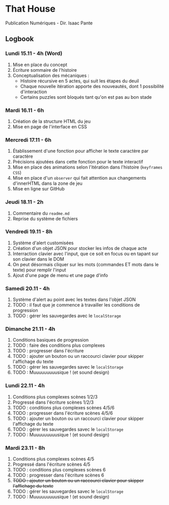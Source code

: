 # That House
Publication Numériques - Dir. Isaac Pante
## Logbook
### Lundi 15.11 - 4h (Word)
1. Mise en place du concept
2. Écriture sommaire de l'histoire
3. Conceptualisation des mécaniques :
   - Histoire récursive en 5 actes, qui suit les étapes du deuil
   - Chaque nouvelle itération apporte des nouveautés, dont 1 possibilité d'interaction
   - Certains puzzles sont bloqués tant qu'on est pas au bon stade
### Mardi 16.11 - 6h
1. Création de la structure HTML du jeu
2. Mise en page de l'interface en CSS
### Mercredi 17.11 - 6h
1. Établissement d'une fonction pour afficher le texte caractère par caractère
2. Précisions ajoutées dans cette fonction pour le texte interactif
3. Mise en place des animations selon l'itération dans l'histoire (`keyframes CSS`)
4. Mise en place d'un `observer` qui fait attention aux changements d'innerHTML dans la zone de jeu
5. Mise en ligne sur GitHub
### Jeudi 18.11 - 2h
1. Commentaire du `readme.md`
2. Reprise du système de fichiers
### Vendredi 19.11 - 8h
1. Système d'alert customisées
2. Création d'un objet JSON pour stocker les infos de chaque acte
3. Interraction clavier avec l'input, que ce soit en focus ou en tapant sur son clavier dans le DOM
4. On peut désormais cliquer sur les mots (commandes ET mots dans le texte) pour remplir l'input
5. Ajout d'une page de menu et une page d'info
### Samedi 20.11 - 4h
1. Système d'alert au point avec les textes dans l'objet JSON
2. TODO : il faut que je commence à travailler les conditions de progression
3. TODO : gérer les sauvegardes avec le `localStorage`
### Dimanche 21.11 - 4h
1. Conditions basiques de progression
2. TODO : faire des conditions plus complexes
3. TODO : progresser dans l'écriture
4. TODO : ajouter un bouton ou un raccourci clavier pour skipper l'affichage du texte
5. TODO : gérer les sauvegardes savec le `localStorage`
6. TODO : Muuuuuuuuusique ! (et sound design)
### Lundi 22.11 - 4h
1. Conditions plus complexes scènes 1/2/3
2. Progressé dans l'écriture scènes 1/2/3
3. TODO : conditions plus complexes scènes 4/5/6
4. TODO : progresser dans l'écriture scènes 4/5/6
5. TODO : ajouter un bouton ou un raccourci clavier pour skipper l'affichage du texte
6. TODO : gérer les sauvegardes savec le `localStorage`
7. TODO : Muuuuuuuuusique ! (et sound design)
### Mardi 23.11 - 8h
1. Conditions plus complexes scènes 4/5
2. Progressé dans l'écriture scènes 4/5
3. TODO : conditions plus complexes scènes 6
4. TODO : progresser dans l'écriture scènes 6
5. ~~TODO : ajouter un bouton ou un raccourci clavier pour skipper l'affichage du texte~~
6. TODO : gérer les sauvegardes savec le `localStorage`
7. TODO : Muuuuuuuuusique ! (et sound design)